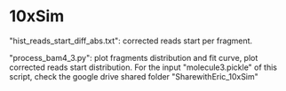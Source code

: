 # 10xSim

"hist_reads_start_diff_abs.txt":  corrected reads start per fragment.

"process_bam4_3.py": plot fragments distribution and fit curve, plot corrected reads start distribution. 
For the input "molecule3.pickle" of this script, check the google drive shared folder "SharewithEric_10xSim"

